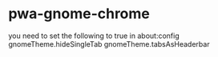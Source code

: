 # pwa-gnome-chrome
you need to set the following to true in about:config
gnomeTheme.hideSingleTab
gnomeTheme.tabsAsHeaderbar
